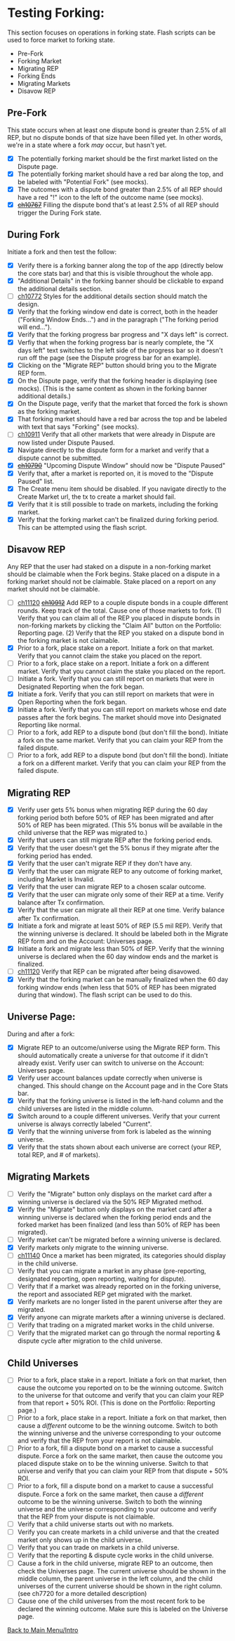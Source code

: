 # Testing Forking:

This section focuses on operations in forking state. Flash scripts can be used to force market to forking state.

  * Pre-Fork
  * Forking Market
  * Migrating REP
  * Forking Ends
  * Migrating Markets
  * Disavow REP

## Pre-Fork

This state occurs when at least one dispute bond is greater than 2.5% of all REP, but no dispute bonds of that size have been filled yet. In other words, we're in a state where a fork _may_ occur, but hasn't yet.

- [x] The potentially forking market should be the first market listed on the Dispute page.
- [x] The potentially forking market should have a red bar along the top, and be labeled with "Potential Fork" (see mocks).
- [x] The outcomes with a dispute bond greater than 2.5% of all REP should have a red "!" icon to the left of the outcome name (see mocks).
- [x] ~~[ch10767](https://app.clubhouse.io/augur/story/10767/fork-not-caused-when-2-5-rep-dispute-bond-filled)~~ Filling the dispute bond that's at least 2.5% of all REP should trigger the During Fork state.

## During Fork

Initiate a fork and then test the follow:

- [x] Verify there is a forking banner along the top of the app (directly below the core stats bar) and that this is visible throughout the whole app.
- [x] "Additional Details" in the forking banner should be clickable to expand the additional details section.
- [ ] [ch10772](https://app.clubhouse.io/augur/story/10772/design-for-forking-additional-details-needs-to-be-adjusted) Styles for the additional details section should match the design.
- [x] Verify that the forking window end date is correct, both in the header ("Forking Window Ends...") and in the paragraph ("The forking period will end...").
- [x] Verify that the forking progress bar progress and "X days left" is correct.
- [x] Verfiy that when the forking progress bar is nearly complete, the "X days left" text switches to the left side of the progress bar so it doesn't run off the page (see the Dispute progress bar for an example).
- [x] Clicking on the "Migrate REP" button should bring you to the Migrate REP form.
- [x] On the Dispute page, verify that the forking header is displaying (see mocks). (This is the same content as shown in the forking banner additional details.)
- [x] On the Dispute page, verify that the market that forced the fork is shown as the forking market.
- [x] That forking market should have a red bar across the top and be labeled with text that says "Forking" (see mocks).
- [ ] [ch10911](https://app.clubhouse.io/augur/story/10911/markets-that-were-in-dispute-don-t-move-down-to-dispute-paused) Verify that all other markets that were already in Dispute are now listed under Dispute Paused.
- [x] Navigate directly to the dispute form for a market and verify that a dispute cannot be submitted.
- [x] ~~[ch10790](https://app.clubhouse.io/augur/story/10790/upcoming-dispute-window-should-change-to-dispute-paused-during-and-after-a-fork)~~ "Upcoming Dispute Window" should now be "Dispute Paused"
- [x] Verify that, after a market is reported on, it is moved to the "Dispute Paused" list.
- [x] The Create menu item should be disabled. If you navigate directly to the Create Market url, the tx to create a market should fail.
- [x] Verify that it is still possible to trade on markets, including the forking market.
- [x] Verify that the forking market can't be finalized during forking period. This can be attempted using the flash script.

## Disavow REP

Any REP that the user had staked on a dispute in a non-forking market should be claimable when the Fork begins. Stake placed on a dispute in a forking market should not be claimable. Stake placed on a report on any market should not be claimable.

- [ ] [ch11120](https://app.clubhouse.io/augur/story/11120/for-disavowinig-crowdsourcers-clicking-claim-does-not-bring-up-a-tx-dialogue) ~~[ch10912](https://app.clubhouse.io/augur/story/10912/can-t-claim-disavow-rep)~~ Add REP to a couple dispute bonds in a couple different rounds. Keep track of the total. Cause one of those markets to fork. (1) Verify that you can claim all of the REP you placed in dispute bonds in non-forking markets by clicking the "Claim All" button on the Portfolio: Reporting page. (2) Verify that the REP you staked on a dispute bond in the forking market is not claimable.
- [x] Prior to a fork, place stake on a report. Initiate a fork on that market. Verify that you cannot claim the stake you placed on the report.
- [ ] Prior to a fork, place stake on a report. Initiate a fork on a different market. Verify that you cannot claim the stake you placed on the report.
- [ ] Initiate a fork. Verify that you can still report on markets that were in Designated Reporting when the fork began.
- [x] Initiate a fork. Verify that you can still report on markets that were in Open Reporting when the fork began.
- [x] Initiate a fork. Verify that you can still report on markets whose end date passes after the fork begins. The market should move into Designated Reporting like normal.
- [ ] Prior to a fork, add REP to a dispute bond (but don't fill the bond). Initiate a fork on the same market. Verify that you can claim your REP from the failed dispute.
- [ ] Prior to a fork, add REP to a dispute bond (but don't fill the bond). Initiate a fork on a different market. Verify that you can claim your REP from the failed dispute.

## Migrating REP

- [x] Verify user gets 5% bonus when migrating REP during the 60 day forking period both before 50% of REP has been migrated and after 50% of REP has been migrated. (This 5% bonus will be available in the child universe that the REP was migrated to.)
- [x] Verify that users can still migrate REP after the forking period ends.
- [x] Verify that the user doesn't get the 5% bonus if they migrate after the forking period has ended.
- [x] Verify that the user can't migrate REP if they don't have any.
- [x] Verify that the user can migrate REP to any outcome of forking market, including Market is Invalid.
- [x] Verify that the user can migrate REP to a chosen scalar outcome.
- [x] Verify that the user can migrate only some of their REP at a time. Verify balance after Tx confirmation.
- [x] Verify that the user can migrate all their REP at one time. Verify balance after Tx confirmation.
- [x] Initiate a fork and migrate at least 50% of REP (5.5 mil REP). Verify that the winning universe is declared. It should be labeled both in the Migrate REP form and on the Account: Universes page.
- [x] Initiate a fork and migrate less than 50% of REP. Verify that the winning universe is declared when the 60 day window ends and the market is finalized.
- [ ] [ch11120](https://app.clubhouse.io/augur/story/11120/for-disavowinig-crowdsourcers-clicking-claim-does-not-bring-up-a-tx-dialogue) Verify that REP can be migrated after being disavowed.
- [x] Verify that the forking market can be manually finalized when the 60 day forking window ends (when less that 50% of REP has been migrated during that window). The flash script can be used to do this.

## Universe Page:

During and after a fork:

- [x] Migrate REP to an outcome/universe using the Migrate REP form. This should automatically create a universe for that outcome if it didn't already exist. Verify user can switch to universe on the Account: Universes page.
- [x] Verify user account balances update correctly when universe is changed. This should change on the Account page and in the Core Stats bar.
- [x] Verify that the forking universe is listed in the left-hand column and the child universes are listed in the middle column.
- [x] Switch around to a couple different universes. Verify that your current universe is always correctly labeled "Current".
- [x] Verify that the winning universe from fork is labeled as the winning universe.
- [x] Verify that the stats shown about each universe are correct (your REP, total REP, and # of markets).

## Migrating Markets

- [ ] Verify the "Migrate" button only displays on the market card after a winning universe is declared via the 50% REP Migrated method.
- [x] Verify the "Migrate" button only displays on the market card after a winning universe is declared when the forking period ends and the forked market has been finalized (and less than 50% of REP has been migrated).
- [ ] Verify market can't be migrated before a winning universe is declared.
- [x] Verify markets only migrate to the winning universe.
- [ ] [ch11140](https://app.clubhouse.io/augur/story/11140/when-markets-are-migrated-categories-do-not-show-up-in-child-universe) Once a market has been migrated, its categories should display in the child universe.
- [ ] Verify that you can migrate a market in any phase (pre-reporting, designated reporting, open reporting, waiting for dispute).
- [ ] Verify that if a market was already reported on in the forking universe, the report and associated REP get migrated with the market.
- [x] Verify markets are no longer listed in the parent universe after they are migrated.
- [x] Verify anyone can migrate markets after a winning universe is declared.
- [ ] Verify that trading on a migrated market works in the child universe.
- [ ] Verify that the migrated market can go through the normal reporting & dispute cycle after migration to the child universe.

## Child Universes

- [ ] Prior to a fork, place stake in a report. Initiate a fork on that market, then cause the outcome you reported on to be the winning outcome. Switch to the universe for that outcome and verify that you can claim your REP from that report + 50% ROI. (This is done on the Portfolio: Reporting page.)
- [ ] Prior to a fork, place stake in a report. Initiate a fork on that market, then cause a _different_ outcome to be the winning outcome. Switch to both the winning universe and the universe corresponding to your outcome and verify that the REP from your report is not claimable.
- [ ] Prior to a fork, fill a dispute bond on a market to cause a successful dispute. Force a fork on the same market, then cause the outcome you placed dispute stake on to be the winning universe. Switch to that universe and verify that you can claim your REP from that dispute + 50% ROI.
- [ ] Prior to a fork, fill a dispute bond on a market to cause a successful dispute. Force a fork on the same market, then cause a _different_ outcome to be the winning universe. Switch to both the winning universe and the universe corresponding to your outcome and verify that the REP from your dispute is not claimable.
- [ ] Verify that a child universe starts out with no markets.
- [ ] Verify you can create markets in a child universe and that the created market only shows up in the child universe.
- [ ] Verify that you can trade on markets in a child universe.
- [ ] Verify that the reporting & dispute cycle works in the child universe.
- [ ] Cause a fork in the child universe, migrate REP to an outcome, then check the Universes page. The current universe should be shown in the middle column, the parent universe in the left column, and the child universes of the current universe should be shown in the right column. (see ch7720 for a more detailed description)
- [ ] Cause one of the child universes from the most recent fork to be declared the winning outcome. Make sure this is labeled on the Universe page.

[Back to Main Menu/Intro](https://github.com/AugurProject/augur-walkthrough/)
